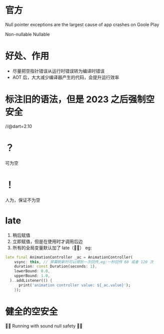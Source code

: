 # 官方
Null pointer exceptions are the largest cause of app crashes on Goole Play

Non-nullable
Nullable

# 好处、作用
* 尽量把空指针错误从运行时错误转为编译时错误
* AOT 后，大大减少编译器产生的代码，会提升运行效率


# 标注旧的语法，但是 2023 之后强制空安全
//@dart=2.10

# ？
可为空

# ！
人为，保证不为空

# late
1. 稍后赋值
2. 立即赋值，但是在使用时才调用后边
3. 所有的全局变量默认加了 late（👍🏻）
eg:
```dart
late final AnimationController _ac = AnimationController(
    vsync: this, // 屏幕刷新时可以得到一次回传,eg:一秒回传 60 或者 120 次
    duration: const Duration(seconds: 1),
    lowerBound: 0.0,
    upperBound: 1.0,
  )..addListener(() {
      print('animation controller value: ${_ac.value}');
    });
```

# 健全的空安全
💪🏻 Running with sound null safety 💪🏻






